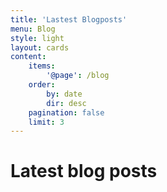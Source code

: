 ```yaml
---
title: 'Lastest Blogposts'
menu: Blog
style: light
layout: cards
content:
    items:
        '@page': /blog
    order:
        by: date
        dir: desc
    pagination: false
    limit: 3
---
```


# Latest blog posts